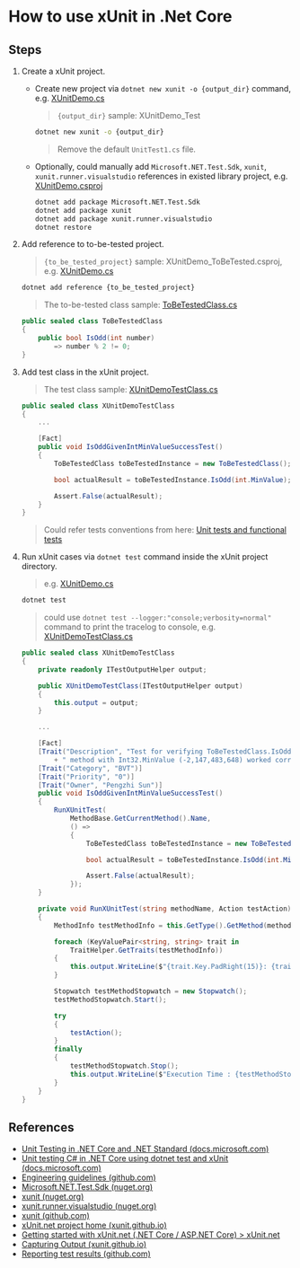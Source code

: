 # How to use xUnit in .Net Core

## Steps

1. Create a xUnit project.

    * Create new project via `dotnet new xunit -o {output_dir}` command, e.g. [XUnitDemo.cs](../../demos/test_demo/XUnitDemo.cs)

        > `{output_dir}` sample: XUnitDemo_Test
        ```bash
        dotnet new xunit -o {output_dir}
        ```

        > Remove the default `UnitTest1.cs` file.

    * Optionally, could manually add `Microsoft.NET.Test.Sdk`, `xunit`, `xunit.runner.visualstudio` references in existed library project, e.g. [XUnitDemo.csproj](../../demos/test_demo/XUnitDemo.csproj.xml)

        ```bash
        dotnet add package Microsoft.NET.Test.Sdk
        dotnet add package xunit
        dotnet add package xunit.runner.visualstudio
        dotnet restore
        ```

2. Add reference to to-be-tested project.

    > `{to_be_tested_project}` sample: XUnitDemo_ToBeTested.csproj, e.g. [XUnitDemo.cs](../../demos/test_demo/XUnitDemo.cs)

    ```bash
    dotnet add reference {to_be_tested_project}
    ```

    > The to-be-tested class sample: [ToBeTestedClass.cs](../../demos/test_demo/ToBeTestedClass.cs)

    ```csharp
    public sealed class ToBeTestedClass
    {
        public bool IsOdd(int number)
            => number % 2 != 0;
    }
    ```

3. Add test class in the xUnit project.

    > The test class sample: [XUnitDemoTestClass.cs](../../demos/test_demo/XUnitDemoTestClass.cs)

    ```csharp
    public sealed class XUnitDemoTestClass
    {
        ...

        [Fact]
        public void IsOddGivenIntMinValueSuccessTest()
        {
            ToBeTestedClass toBeTestedInstance = new ToBeTestedClass();

            bool actualResult = toBeTestedInstance.IsOdd(int.MinValue);

            Assert.False(actualResult);
        }
    }
    ```

    > Could refer tests conventions from here: [Unit tests and functional tests](https://github.com/aspnet/Home/wiki/Engineering-guidelines#unit-tests-and-functional-tests)

4. Run xUnit cases via `dotnet test` command inside the xUnit project directory.

    > e.g. [XUnitDemo.cs](../../demos/test_demo/XUnitDemo.cs)

    ```bash
    dotnet test
    ```

    > could use `dotnet test --logger:"console;verbosity=normal"` command to print the tracelog to console, e.g. [XUnitDemoTestClass.cs](../../demos/test_demo/XUnitDemoTestClass.cs)

    ```csharp
    public sealed class XUnitDemoTestClass
    {
        private readonly ITestOutputHelper output;

        public XUnitDemoTestClass(ITestOutputHelper output)
        {
            this.output = output;
        }

        ...

        [Fact]
        [Trait("Description", "Test for verifying ToBeTestedClass.IsOdd(int number)"
            + " method with Int32.MinValue (-2,147,483,648) worked correctly.")]
        [Trait("Category", "BVT")]
        [Trait("Priority", "0")]
        [Trait("Owner", "Pengzhi Sun")]
        public void IsOddGivenIntMinValueSuccessTest()
        {
            RunXUnitTest(
                MethodBase.GetCurrentMethod().Name,
                () =>
                {
                    ToBeTestedClass toBeTestedInstance = new ToBeTestedClass();

                    bool actualResult = toBeTestedInstance.IsOdd(int.MinValue);

                    Assert.False(actualResult);
                });
        }

        private void RunXUnitTest(string methodName, Action testAction)
        {
            MethodInfo testMethodInfo = this.GetType().GetMethod(methodName);

            foreach (KeyValuePair<string, string> trait in
                TraitHelper.GetTraits(testMethodInfo))
            {
                this.output.WriteLine($"{trait.Key.PadRight(15)}: {trait.Value}");
            }

            Stopwatch testMethodStopwatch = new Stopwatch();
            testMethodStopwatch.Start();

            try
            {
                testAction();
            }
            finally
            {
                testMethodStopwatch.Stop();
                this.output.WriteLine($"Execution Time : {testMethodStopwatch.Elapsed}");
            }
        }
    }
    ```

## References

* [Unit Testing in .NET Core and .NET Standard (docs.microsoft.com)](https://docs.microsoft.com/en-us/dotnet/core/testing/)
* [Unit testing C# in .NET Core using dotnet test and xUnit (docs.microsoft.com)](https://docs.microsoft.com/en-us/dotnet/core/testing/unit-testing-with-dotnet-test)
* [Engineering guidelines (github.com)](https://github.com/aspnet/Home/wiki/Engineering-guidelines#unit-tests-and-functional-tests)
* [Microsoft.NET.Test.Sdk (nuget.org)](https://www.nuget.org/packages/Microsoft.NET.Test.Sdk)
* [xunit (nuget.org)](https://www.nuget.org/packages/xunit)
* [xunit.runner.visualstudio (nuget.org)](https://www.nuget.org/packages/xunit.runner.visualstudio)
* [xunit (github.com)](https://github.com/xunit/xunit)
* [xUnit.net project home (xunit.github.io)](https://xunit.github.io/)
* [Getting started with xUnit.net (.NET Core / ASP.NET Core) > xUnit.net](http://xunit.github.io/docs/getting-started-dotnet-core)
* [Capturing Output (xunit.github.io)](https://xunit.github.io/docs/capturing-output)
* [Reporting test results (github.com)](https://github.com/Microsoft/vstest-docs/blob/master/docs/report.md)